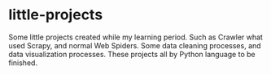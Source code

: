 # little-projects
Some little projects created while my learning period.
Such as Crawler what used Scrapy, and normal Web Spiders. Some data cleaning processes, and data visualization processes.
These projects all by Python language to be finished.
